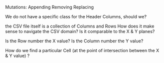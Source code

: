 Mutations:
Appending
Removing
Replacing

We do not have a specific class for the Header Columns, should we?

the CSV file itself is a collection of Columns and Rows
How does it make sense to navigate the CSV domain?
Is it comparable to the X & Y planes?


Is the Row number the X value?
Is the Column number the Y value?

How do we find a particular Cell (at the point of intersection between the X & Y value) ?